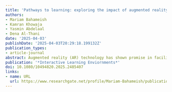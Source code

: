 ```yaml
---
title: 'Pathways to learning: exploring the impact of augmented reality on vocabulary development in children with autism spectrum disorder'
authors:
- Mariam Bahameish
- Kamran Khowaja 
- Yasmin Abdelaal
- Dena Al-Thani
date: '2025-04-03'
publishDate: '2025-04-03T20:29:18.199132Z'
publication_types:
- article-journal
abstract: Augmented reality (AR) technology has shown promise in facilitating vocabulary learning for children with autism spectrum disorder (ASD). This study employed a single-subject research design with a withdrawal approach to investigate the effectiveness of an AR mobile application, in enhancing vocabulary learning performance among children with ASD. Nine participants aged 8–12 years diagnosed with mild ASD were recruited from a local special needs center. The study consisted of four phases: familiarization, baseline, intervention, and maintenance. Quantitative measures included correct response rates, percentage of data exceeding the median (PEM), and response time, complemented by qualitative behavioral observations. Results revealed substantial individual variability, with some participants exhibiting significant improvements in vocabulary learning performance during the intervention and maintenance phases, as evidenced by increased correct responses and high PEM values. Other participants showed more moderate improvements or minimal changes. Response time data indicated minimal differences, except for one participant who demonstrated remarkably faster response time post-intervention. Behavioral observations highlighted factors influencing engagement and learning, such as sustaining attention, personalization through interest-based content, and the potential benefits of interacting with 3D models. These findings suggest that while AR interventions can effectively support vocabulary learning for children with ASD, their effectiveness may depend on tailoring strategies to individual learner characteristics and needs within this heterogeneous population.
publication: '*Interactive Learning Enviornments*'
doi: 10.1080/10494820.2025.2485407
links:
- name: URL
  url: https://www.researchgate.net/profile/Mariam-Bahameish/publication/390493282_Pathways_to_learning_exploring_the_impact_of_augmented_reality_on_vocabulary_development_in_children_with_autism_spectrum_disorder/links/67f6380c49e91c0feaea2656/Pathways-to-learning-exploring-the-impact-of-augmented-reality-on-vocabulary-development-in-children-with-autism-spectrum-disorder.pdf
---
```

